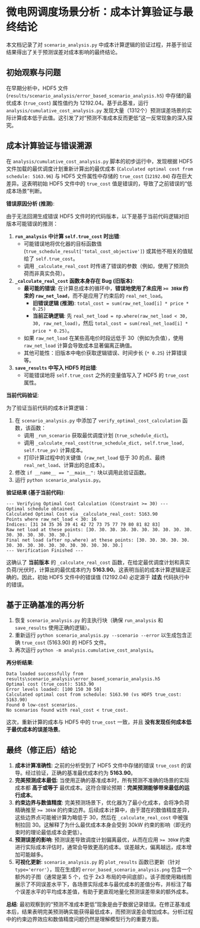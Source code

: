 # 微电网调度场景分析：成本计算验证与最终结论

本文档记录了对 `scenario_analysis.py` 中成本计算逻辑的验证过程，并基于验证结果得出了关于预测误差对成本影响的最终结论。

## 初始观察与问题

在早期分析中，HDF5 文件 (`results/scenario_analysis/error_based_scenario_analysis.h5`) 中存储的最优成本 (`true_cost`) 属性值约为 12192.04。基于此基准，运行 `analysis/cumulative_cost_analysis.py` 发现大量（1312个）预测误差场景的实际计算成本低于此值。这引发了对“预测不准成本反而更低”这一反常现象的深入探究。

## 成本计算验证与错误溯源

在 `analysis/cumulative_cost_analysis.py` 脚本的初步运行中，发现根据 HDF5 文件加载的最优调度计划重新计算出的最优成本 (`Calculated optimal cost from schedule: 5163.96`) 与 HDF5 文件属性中存储的 `true_cost` (`12192.04`) 存在巨大差异。这表明初始 HDF5 文件中的 `true_cost` 值是错误的，导致了之前错误的“低成本场景”判断。

**错误原因分析 (推测)**:

由于无法回溯生成错误 HDF5 文件时的代码版本，以下是基于当前代码逻辑对旧版本可能错误的推测：

1.  **`run_analysis` 中计算 `self.true_cost` 时出错**:
    *   可能错误地将优化器的目标函数值 (`true_schedule_result['total_cost_objective']`) 或其他不相关的值赋给了 `self.true_cost`。
    *   调用 `_calculate_real_cost` 时传递了错误的参数（例如，使用了预测负荷而非真实负荷）。
2.  **`_calculate_real_cost` 函数本身存在 Bug (旧版本)**:
    *   **最可能的错误**: 在计算总成本的循环中，**错误地使用了未应用 `>= 30kW` 约束的 `raw_net_load`**，而不是应用了约束后的 `real_net_load`。
        *   **旧错误逻辑 (推测)**: `total_cost = sum(raw_net_load[i] * price * 0.25)`
        *   **当前正确逻辑**: 先 `real_net_load = np.where(raw_net_load < 30, 30, raw_net_load)`，然后 `total_cost = sum(real_net_load[i] * price * 0.25)`。
    *   如果 `raw_net_load` 在某些高电价时段远低于 30（例如为负值），使用 `raw_net_load` 计算会导致成本显著偏离正确值。
    *   其他可能性：旧版本中电价获取逻辑错误、时间步长 (`* 0.25`) 计算错误等。
3.  **`save_results` 中写入 HDF5 时出错**:
    *   可能错误地将 `self.true_cost` 之外的变量值写入了 HDF5 的 `true_cost` 属性。

**当前代码验证**:

为了验证当前代码的成本计算逻辑：
1.  在 `scenario_analysis.py` 中添加了 `verify_optimal_cost_calculation` 函数，该函数：
    *   调用 `_run_scenario` 获取最优调度计划 (`true_schedule_dict`)。
    *   调用 `_calculate_real_cost(true_schedule_dict, self.true_load, self.true_pv)` 计算成本。
    *   打印计算过程中的关键值（`raw_net_load` 低于 30 的点、最终 `real_net_load`、计算出的总成本）。
2.  修改 `if __name__ == "__main__":` 块以调用此验证函数。
3.  运行 `python scenario_analysis.py`。

**验证结果 (基于当前代码)**:
```
--- Verifying Optimal Cost Calculation (Constraint >= 30) ---
Optimal schedule obtained.
Calculated Optimal Cost via _calculate_real_cost: 5163.90
Points where raw_net_load < 30: 16
Indices: [31 34 35 36 39 41 42 72 73 75 77 79 80 81 82 83]
Raw net load at these points: [30. 30. 30. 30. 30. 30. 30. 30. 30. 30. 30. 30. 30. 30. 30. 30.]
Final net load (after np.where) at these points: [30. 30. 30. 30. 30. 30. 30. 30. 30. 30. 30. 30. 30. 30. 30. 30.]
--- Verification Finished ---
```
这确认了 **当前版本** 的 `_calculate_real_cost` 函数，在给定最优调度计划和真实负荷/光伏时，计算出的最优成本约为 **5163.90**。这表明当前的成本计算逻辑是正确的。因此，初始 HDF5 文件中的错误值 (12192.04) 必定源于 **过去** 代码执行中的错误。

## 基于正确基准的再分析

1.  恢复 `scenario_analysis.py` 的主执行块（确保 `run_analysis` 和 `save_results` 使用正确的逻辑）。
2.  重新运行 `python scenario_analysis.py --scenario --error` 以生成包含正确 `true_cost` (5163.90) 的 HDF5 文件。
3.  再次运行 `python -m analysis.cumulative_cost_analysis`。

**再分析结果**:
```
Data loaded successfully from results\scenario_analysis\error_based_scenario_analysis.h5
Optimal cost (true_cost): 5163.90
Error levels loaded: [100 150 30 50]
Calculated optimal cost from schedule: 5163.90 (vs HDF5 true_cost: 5163.90)
Found 0 low-cost scenarios.
No scenarios found with real_cost < true_cost.
```
这次，重新计算的成本与 HDF5 中的 `true_cost` 一致，并且 **没有发现任何成本低于最优成本的误差场景**。

## 最终（修正后）结论

1.  **成本计算准确性**: 之前的分析受到了 HDF5 文件中存储的错误 `true_cost` 的误导。经过验证，正确的基准最优成本约为 **5163.90**。
2.  **完美预测成本最低**: 当使用正确的基准成本时，所有预测不准确的场景的实际成本都 **高于或等于** 最优成本。这符合理论预期：**完美预测能够带来最低的运行成本**。
3.  **约束边界与数值精度**: 完美预测场景下，优化器为了最小化成本，会将净负荷精确推至 `>= 30kW` 的约束边界。后续成本计算中，由于潜在的数值精度差异，这些边界点可能被计算为略低于 30，然后在 `_calculate_real_cost` 中被强制拉回 30。这解释了为什么最优成本本身会受到 30kW 约束的影响（即无约束时的理论最低成本会更低）。
4.  **预测误差的影响**: 预测误差导致调度计划偏离最优，从而在应用 `>= 30kW` 约束进行实际成本评估时，通常会导致更高的成本。误差越大，偏离越远，成本增加可能越多。
5.  **可视化更新**: `scenario_analysis.py` 的 `plot_results` 函数已更新（针对 `type='error'`），现在生成的 `error_based_scenario_analysis.png` 包含一个额外的子图（通常是第 5 个，位于 2x3 布局的中间底部）。该子图使用箱线图展示了不同误差水平下，各场景实际成本与最优成本的差值分布，并标注了每个误差水平的平均成本差值，有助于更直观地量化预测误差带来的额外成本。

**总结**: 最初观察到的“预测不准成本更低”现象是由于数据记录错误。在修正基准成本后，结果表明完美预测确实能获得最低成本，而预测误差会增加成本。分析过程中的约束边界效应和数值精度问题仍然是理解模型行为的重要方面。
